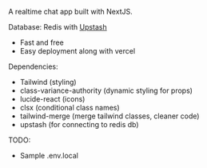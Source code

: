 A realtime chat app built with NextJS.

Database: Redis with [Upstash](https://upstash.com/)

- Fast and free
- Easy deployment along with vercel

Dependencies:

- Tailwind (styling)
- class-variance-authority (dynamic styling for props)
- lucide-react (icons)
- clsx (conditional class names)
- tailwind-merge (merge tailwind classes, cleaner code)
- upstash (for connecting to redis db)

TODO:

- Sample .env.local
